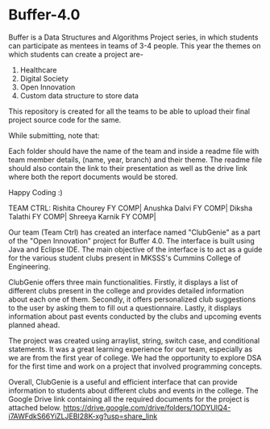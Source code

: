 # Buffer-4.0
Buffer is a Data Structures and Algorithms Project series, in which students can participate as mentees in teams of 3-4 people. 
This year the themes on which students can create a project are-

1. Healthcare
2. Digital Society
3. Open Innovation
4. Custom data structure to store data

This repository is created for all the teams to be able to upload their final project source code for the same. 

While submitting, note that: 

Each folder should have the name of the team and inside a readme file with team member details, (name, year, branch) and their theme. The readme file should also contain the link to their presentation as well as the drive link where both the report documents would be stored. 

Happy Coding :)


TEAM CTRL:
Rishita Chourey FY COMP|
Anushka Dalvi FY COMP|
Diksha Talathi FY COMP|
Shreeya Karnik FY COMP|

Our team (Team Ctrl) has created an interface named "ClubGenie" as a part of the "Open Innovation" project for Buffer 4.0. The interface is built using Java and Eclipse IDE. The main objective of the interface is to act as a guide for the various student clubs present in MKSSS's Cummins College of Engineering.

ClubGenie offers three main functionalities. Firstly, it displays a list of different clubs present in the college and provides detailed information about each one of them. Secondly, it offers personalized club suggestions to the user by asking them to fill out a questionnaire. Lastly, it displays information about past events conducted by the clubs and upcoming events planned ahead.

The project was created using arraylist, string, switch case, and conditional statements. It was a great learning experience for our team, especially as we are from the first year of college. We had the opportunity to explore DSA for the first time and work on a project that involved programming concepts.

Overall, ClubGenie is a useful and efficient interface that can provide information to students about different clubs and events in the college. The Google Drive link containing all the required documents for the project is attached below.
https://drive.google.com/drive/folders/1ODYUlQ4-i7AWFdkS66YiZLJEBI28K-xg?usp=share_link 
